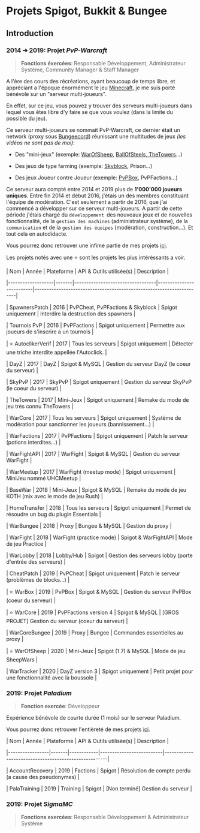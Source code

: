 
# Projets Spigot, Bukkit & Bungee

  

## Introduction

### 2014 ➔ 2019: Projet *PvP-Warcraft*

  

>  **Fonctions éxercées**: Responsable Développement, Administrateur Système, Community Manager & Staff Manager

  

A l'ère des cours des récréations, ayant beaucoup de temps libre, et appréciant a l'époque énormément le jeu [Minecraft](https://www.minecraft.net/fr-fr/), je me suis porté bénévole sur un "serveur multi-joueurs".

En effet, sur ce jeu, vous pouvez y trouver des serveurs multi-joueurs dans lequel vous êtes libre d'y faire se que vous voulez (dans la limite du possible du jeu).

Ce serveur multi-joueurs se nommait PvP-Warcraft, ce dernier était un network (proxy sous [Bungeecord](https://www.spigotmc.org/wiki/bungeecord/)) réunissant une multitudes de jeux *(les vidéos ne sont pas de moi)*:

  
  

- Des "mini-jeux" (exemple: [WarOfSheep](https://www.youtube.com/watch?v=-5rBSQLPwl4), [BallOfSteels, TheTowers](https://www.youtube.com/watch?v=H5qIFm_g6I4)...)

- Des jeux de type farming (exemple: [Skyblock](https://www.youtube.com/watch?v=yDSn0sF7-Po), Prison...)

- Des jeux Joueur contre Joueur (exemple: [PvPBox](https://www.youtube.com/watch?v=7OrWCIw8X1Q), PvPFactions...)

  

Ce serveur aura compté entre 2014 et 2019 plus de **1'000'000 joueurs uniques**. Entre fin 2014 et début 2016, j'étais un des membres constituant l'équipe de modération. C'est seulement a partir de 2016, que j'ai commencé a développer sur ce serveur multi-joueurs. A partir de cette période j'étais chargé du `développement `des nouveaux jeux et de nouvelles fonctionnalité, de la `gestion des machines` (administrateur système), de la `communication` et de la `gestion des équipes` (modération, construction...). Et tout cela en autodidacte.

Vous pourrez donc retrouver une infime partie de mes projets [ici](https://github.com/cmuagab/spigot-projects/tree/master/2014-pvp-warcraft).

  

Les projets notés avec une ⭐ sont les projets les plus intéréssants a voir.

  

| Nom | Année | Plateforme | API & Outils utilisée(s) | Description |

|-------------------|-------|----------------------------------|--------------------------|----------------------------------------------------------------------|

| SpawnersPatch | 2016 | PvPCheat, PvPFactions & Skyblock | Spigot uniquement | Interdire la destruction des spawners |

| Tournois PvP | 2016 | PvPFactions | Spigot uniquement | Permettre aux joueurs de s'inscrire a un tournois |

| ⭐ AutoclikerVerif | 2017 | Tous les serveurs | Spigot uniquement | Détecter une triche interdite appellée l'Autoclick. |

| DayZ | 2017 | DayZ | Spigot & MySQL | Gestion du serveur DayZ (le coeur du serveur) |

| SkyPvP | 2017 | SkyPvP | Spigot uniquement | Gestion du serveur SkyPvP (le coeur du serveur) |

| TheTowers | 2017 | Mini-Jeux | Spigot uniquement | Remake du mode de jeu très connu TheTowers |

| WarCore | 2017 | Tous les serveurs | Spigot uniquement | Système de modération pour sanctionner les joueurs (bannissement...) |

| WarFactions | 2017 | PvPFactions | Spigot uniquement | Patch le serveur (potions interdites...) |

| WarFightAPI | 2017 | WarFight | Spigot & MySQL | Gestion du serveur WarFight |

| WarMeetup | 2017 | WarFight (meetup mode) | Spigot uniquement | MiniJeu nommé UHCMeetup |

| BaseWar | 2018 | Mini-Jeux | Spigot & MySQL | Remake du mode de jeu KOTH (mix avec le mode de jeu Rush) |

| HomeTransfer | 2018 | Tous les serveurs | Spigot uniquement | Permet de résoudre un bug du plugin Essentials |

| WarBungee | 2018 | Proxy | Bungee & MySQL | Gestion du proxy |

| WarFight | 2018 | WarFight (practice mode) | Spigot & WarFightAPI | Mode de jeu Practice |

| WarLobby | 2018 | Lobby/Hub | Spigot | Gestion des serveurs lobby (porte d'entrée des serveurs) |

| CheatPatch | 2019 | PvPCheat | Spigot uniquement | Patch le serveur (problèmes de blocks...) |

| ⭐ WarBox | 2019 | PvPBox | Spigot & MySQL | Gestion du serveur PvPBox (coeur du serveur) |

| ⭐ WarCore | 2019 | PvPFactions version 4 | Spigot & MySQL |  [GROS PROJET] Gestion du serveur (coeur du serveur) |

| WarCoreBungee | 2019 | Proxy | Bungee | Commandes essentielles au proxy |

| ⭐ WarOfSheep | 2020 | Mini-Jeux | Spigot (1.7) & MySQL | Mode de jeu SheepWars |

| WarTracker | 2020 | DayZ version 3 | Spigot uniquement | Petit projet pour une fonctionnalité avec la boussole |

  

### 2019: Projet *Paladium*

>  **Fonction exercée**: Développeur

  

Expérience bénévole de courte durée (1 mois) sur le serveur Paladium.

Vous pourrez donc retrouver l'entièreté de mes projets [ici](https://github.com/cmuagab/spigot-projects/tree/master/2018-paladium).

  

| Nom | Année | Plateforme | API & Outils utilisée(s) | Description |

|-----------------|-------|------------|--------------------------|------------------------------------------------------|

| AccountRecovery | 2019 | Factions | Spigot | Résolution de compte perdu (a cause des pseudonymes) |

| PalaTraining | 2019 | Training | Spigot |  [Non terminé] Gestion du serveur |

  

### 2019: Projet *SigmaMC*

  

>  **Fonctions exercées**: Responsable Développement & Administrateur Système